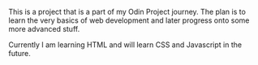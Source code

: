 This is a project that is a part of my Odin Project journey. The plan is to
learn the very  basics of web development and later progress onto some more
advanced stuff. 

Currently I am learning HTML and will learn CSS and Javascript in the
future.
